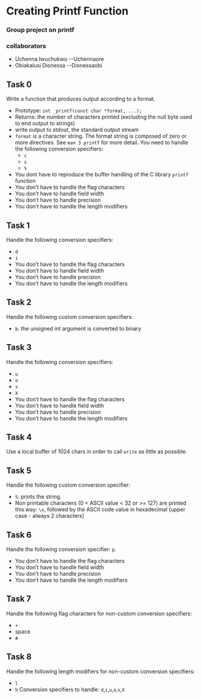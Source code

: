 # Creating Printf Function
### Group project on printf
### collaborators
* Uchenna Iwuchukwu  --Uchennaore
* Obiakalusi Dionessa --Dionessaobi

## Task 0
Write a function that produces output according to a format.

- Prototype: `int _printf(const char *format, ...);`
- Returns: the number of characters printed (excluding the null byte used to end output to strings)
- write output to stdout, the standard output stream
- `format` is a character string. The format string is composed of zero or more directives. See `man 3 printf` for more detail. You need to handle the following conversion specifiers:
	- `c`
	- `s`
	- `%`
- You dont have to reproduce the buffer handling of the C library `printf` function
- You don’t have to handle the flag characters
- You don’t have to handle field width
- You don’t have to handle precision
- You don’t have to handle the length modifiers

## Task 1
Handle the following conversion specifiers:
- `d`
- `i`
- You don’t have to handle the flag characters
- You don’t have to handle field width
- You don’t have to handle precision
- You don’t have to handle the length modifiers

## Task 2
Handle the following custom conversion specifiers:
- `b`: the unsigned int argument is converted to binary

## Task 3
Handle the following conversion specifiers:
- `u`
- `o`
- `x`
- `X`
- You don’t have to handle the flag characters
- You don’t have to handle field width
- You don’t have to handle precision
- You don’t have to handle the length modifiers

## Task 4
Use a local buffer of 1024 chars in order to call `write` as little as possible.

## Task 5
Handle the following custom conversion specifier:
- `S`: prints the string.
- Non printable characters (0 < ASCII value < 32 or >= 127) are printed this way: `\x`, followed by the ASCII code value in hexadecimal (upper case - always 2 characters)

## Task 6
Handle the following conversion specifier: `p`.
- You don’t have to handle the flag characters
- You don’t have to handle field width
- You don’t have to handle precision
- You don’t have to handle the length modifiers

## Task 7
Handle the following flag characters for non-custom conversion specifiers:
- `+`
- space
- `#`

## Task 8
Handle the following length modifiers for non-custom conversion specifiers:
- `l`
- `h`
Conversion specifiers to handle: `d`,`i`,`u`,`o`,`x`,`X`




































